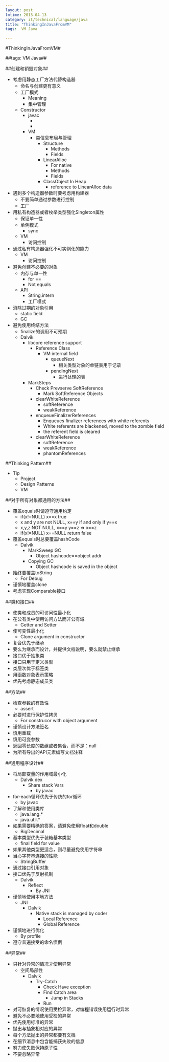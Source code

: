 ```yaml
---
layout: post
lmtime: 2013-04-13
category: it/technical/language/java
title: "ThinkingInJavaFromVM"
tags:  VM Java

---
```

#ThinkingInJavaFromVM#



##tags: VM Java##



##创建和销毁对象##
* 考虑用静态工厂方法代替构造器
  * 命名与创建更有意义
  * 工厂模式
    * Meaning
    * 集中管理
  * Constructor
    * javac
      * <init>
      * <cinit>
    * VM
      * 类信息布局与管理
        * Structure
          * Methods
          * Fields
        * LinearAlloc
          * For native
          * Methods
          * Fields
        * ClassObject In Heap
          * reference to LinearAlloc data
* 遇到多个构造器参数时要考虑用构建器
  * 不要简单通过参数进行控制
  * 工厂
* 用私有构造器或者枚举类型强化Singleton属性
  * 保证单一性
  * 单例模式
    * sync
  * VM
    * 访问控制
* 通过私有构造器强化不可实例化的能力
  * VM
    * 访问控制
* 避免创建不必要的对象
  * 内存与单一性
    * for ==
    * Not equals
  * API
    * String.intern
    * 工厂模式
* 消除过期的对象引用
  * static field
  * GC
* 避免使用终结方法
  * finalize的调用不可预期
  * Dalvik
    * libcore reference support
      * Reference Class
        * VM internal field
          * queueNext
            * 相关类型对象的单链表用于记录
          * pendingNext
            * 进行处理的表
    * MarkSteps
      * Check Prevserve SoftReference
        * Mark SoftReference Objects
      * clearWhiteReference
        * softReference
        * weakReference
      * enqueueFinalizerReferences
        * Enqueues finalizer references with white referents 
        * White referents are blackened, moved to the zombie field 
        * the referent field is cleared 
      * clearWhiteReference
        * softReference
        * weakReference
        * phantomReferences



##Thinking Pattern##
* Tip
  * Project
  * Design Patterns
  * VM



##对于所有对象都通用的方法##
* 覆盖equals时请遵守通用约定
  * if(x!=NULL) x==x true
  * x and y are not NULL, x==y if and only if y==x
  * x,y,z NOT NULL, x==y y==z => x==z
  * if(x!=NULL) x==NULL return false
* 覆盖equals时总要覆盖hashCode
  * Dalvik
    * MarkSweep GC
      * Object hashcode==object addr
    * Copying GC
      * Object hashcode is saved in the object
* 始终要覆盖toString
  * For Debug
* 谨慎地覆盖clone
* 考虑实现Comparable接口 



##类和接口##
* 使类和成员的可访问性最小化
* 在公有类中使用访问方法而非公有域
  * Getter and Setter
* 使可变性最小化
  * Clone argument in constructor
* 复合优先于继承
* 要么为继承而设计，并提供文档说明，要么就禁止继承
* 接口优于抽象类
* 接口只用于定义类型
* 类层次优于标签类
* 用函数对象表示策略
* 优先考虑静态成员类



##方法##
* 检查参数的有效性
  * assert
* 必要时进行保护性拷贝
  * For construcor with object argument
* 谨慎设计方法签名
* 慎用重载
* 慎用可变参数
* 返回零长度的数组或者集合，而不是：null
* 为所有导出的API元素编写文档注释



##通用程序设计##
* 将局部变量的作用域最小化
  * Dalvik dex
    * Share stack Vars
      * by javac
* for-each循环优先于传统的for循环
  * by javac
* 了解和使用类库
  * java.lang.*
  * java.util.*
* 如果需要精确的答案，请避免使用float和double
  * BigDecimal
* 基本类型优先于装箱基本类型
  * final field for value
* 如果其他类型更适合，则尽量避免使用字符串
* 当心字符串连接的性能
  * StringBuffer
* 通过接口引用对象
* 接口优先于反射机制
  * Dalvik
    * Reflect
      * By JNI
* 谨慎地使用本地方法
  * JNI
    * Dalvik
      * Native stack is managed by coder
        * Local Reference
        * Global Reference
* 谨慎地进行优化
  * By profile
* 遵守普遍接受的命名惯例



##异常##
* 只针对异常的情况才使用异常
  * 空间局部性
    * Dalvik
      * Try-Catch
        * Check Have exception
        * Find Catch area
          * Jump in Stacks
        * Run
* 对可恢复的情况使用受检异常，对编程错误使用运行时异常
* 避免不必要地使用受检的异常
* 优先使用标准的异常
* 抛出与抽象相对应的异常
* 每个方法抛出的异常都要有文档
* 在细节消息中包含能捕获失败的信息
* 努力使失败保持原子性
* 不要忽略异常
